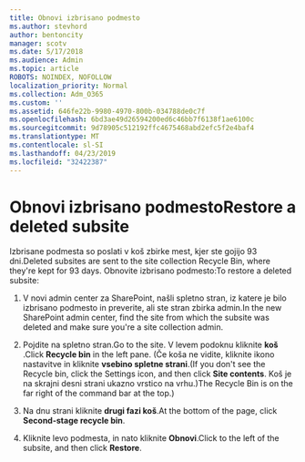 ```yaml
---
title: Obnovi izbrisano podmesto
ms.author: stevhord
author: bentoncity
manager: scotv
ms.date: 5/17/2018
ms.audience: Admin
ms.topic: article
ROBOTS: NOINDEX, NOFOLLOW
localization_priority: Normal
ms.collection: Adm_O365
ms.custom: ''
ms.assetid: 646fe22b-9980-4970-800b-034788de0c7f
ms.openlocfilehash: 6bd3ae49d26594200ed6c46bb7f6138f1ae6100c
ms.sourcegitcommit: 9d78905c512192ffc4675468abd2efc5f2e4baf4
ms.translationtype: MT
ms.contentlocale: sl-SI
ms.lasthandoff: 04/23/2019
ms.locfileid: "32422387"
---
```

# <a name="restore-a-deleted-subsite"></a><span data-ttu-id="1dad5-102">Obnovi izbrisano podmesto</span><span class="sxs-lookup"><span data-stu-id="1dad5-102">Restore a deleted subsite</span></span>

<span data-ttu-id="1dad5-103">Izbrisane podmesta so poslati v koš zbirke mest, kjer ste gojijo 93 dni.</span><span class="sxs-lookup"><span data-stu-id="1dad5-103">Deleted subsites are sent to the site collection Recycle Bin, where they're kept for 93 days.</span></span> <span data-ttu-id="1dad5-104">Obnovite izbrisano podmesto:</span><span class="sxs-lookup"><span data-stu-id="1dad5-104">To restore a deleted subsite:</span></span>
  
1. <span data-ttu-id="1dad5-105">V novi admin center za SharePoint, našli spletno stran, iz katere je bilo izbrisano podmesto in preverite, ali ste stran zbirka admin.</span><span class="sxs-lookup"><span data-stu-id="1dad5-105">In the new SharePoint admin center, find the site from which the subsite was deleted and make sure you're a site collection admin.</span></span> 
    
2. <span data-ttu-id="1dad5-106">Pojdite na spletno stran.</span><span class="sxs-lookup"><span data-stu-id="1dad5-106">Go to the site.</span></span> <span data-ttu-id="1dad5-107">V levem podoknu kliknite **koš** .</span><span class="sxs-lookup"><span data-stu-id="1dad5-107">Click **Recycle bin** in the left pane.</span></span> <span data-ttu-id="1dad5-108">(Če koša ne vidite, kliknite ikono nastavitve in kliknite **vsebino spletne strani**.</span><span class="sxs-lookup"><span data-stu-id="1dad5-108">(If you don't see the Recycle bin, click the Settings icon, and then click **Site contents**.</span></span> <span data-ttu-id="1dad5-109">Koš je na skrajni desni strani ukazno vrstico na vrhu.)</span><span class="sxs-lookup"><span data-stu-id="1dad5-109">The Recycle Bin is on the far right of the command bar at the top.)</span></span>
    
3. <span data-ttu-id="1dad5-110">Na dnu strani kliknite **drugi fazi koš**.</span><span class="sxs-lookup"><span data-stu-id="1dad5-110">At the bottom of the page, click **Second-stage recycle bin**.</span></span>
    
4. <span data-ttu-id="1dad5-111">Kliknite levo podmesta, in nato kliknite **Obnovi**.</span><span class="sxs-lookup"><span data-stu-id="1dad5-111">Click to the left of the subsite, and then click **Restore**.</span></span>
    

